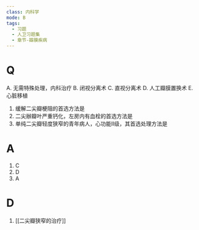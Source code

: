 ```yaml
---
class: 内科学
mode: B
tags:
  - 习题
  - 人卫习题集
  - 章节-瓣膜疾病
---
```


# Q
A. 无需特殊处理，内科治疗 
B. 闭视分离术
C. 直视分离术 
D. 人工瓣膜置换术
E. 心脏移植

1. 缓解二尖瓣梗阻的首选方法是
2. 二尖辦瓣叶严重钙化，左房内有血栓的首选方法是
3. 单纯二尖瓣轻度狭窄的青年病人，心功能II级，其首选处理方法是
# A
1. C
2. D
3. A
# D
1. [[二尖瓣狭窄的治疗]]